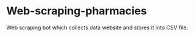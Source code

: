 # Web-scraping-pharmacies
Web scraping bot which collects data website and stores it into CSV file.
